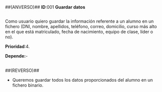 ##(ANVERSO)##
**ID**:001 **Guardar datos**

##

Como usuario quiero guardar la información referente a un alumno en un fichero (DNI, nombre, apellidos, teléfono, correo, domicilio, curso más alto en el que está matriculado, fecha de nacimiento, equipo de clase, líder o no).

**Prioridad**:4.

**Depende:**-

##

##(REVERSO)##

* Queremos guardar todos los datos proporcionados del alumno en un fichero binario.



